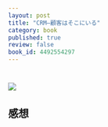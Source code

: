 ```yaml
---
layout: post
title: "CRM―顧客はそこにいる"
category: book
published: true
review: false
book_id: 4492554297
---
```


# [![](http://images.amazon.com/images/P/{{page.book_id}}.01_SL110_.jpg)](http://www.amazon.co.jp/dp/{{page.book_id}})

## 感想
